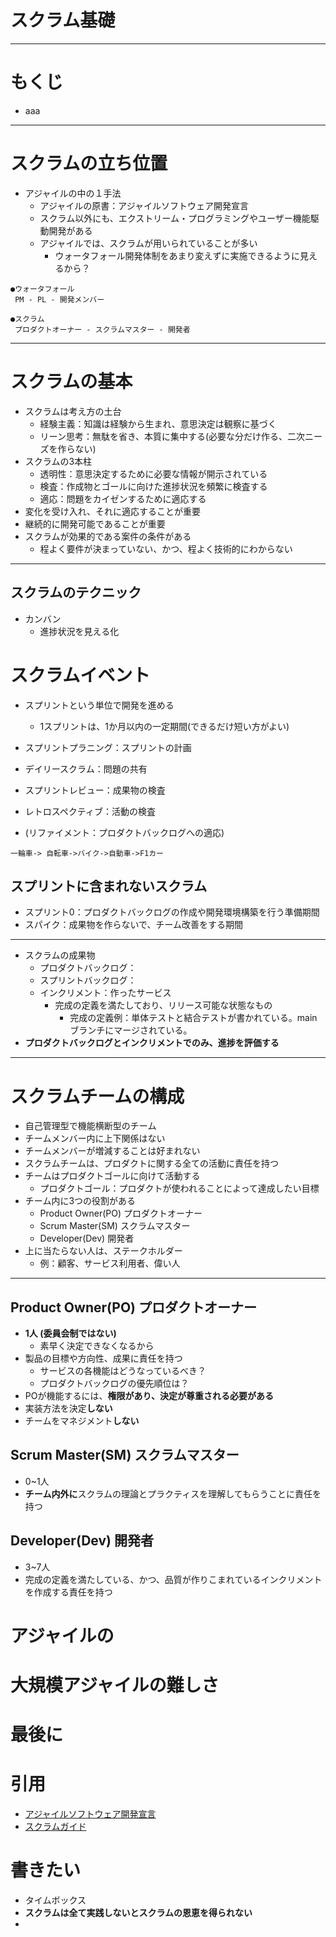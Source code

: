 # スクラム基礎

---

# もくじ
* aaa

---

# スクラムの立ち位置
* アジャイルの中の１手法
  * アジャイルの原書：アジャイルソフトウェア開発宣言
  * スクラム以外にも、エクストリーム・プログラミングやユーザー機能駆動開発がある
  * アジャイルでは、スクラムが用いられていることが多い
    * ウォータフォール開発体制をあまり変えずに実施できるように見えるから？
```
●ウォータフォール
 PM - PL - 開発メンバー

●スクラム
 プロダクトオーナー - スクラムマスター - 開発者
```
---

# スクラムの基本
* スクラムは考え方の土台
  * 経験主義：知識は経験から生まれ、意思決定は観察に基づく
    <!-- * 計画に重きをおかず、経験と知識から決定する -->
  * リーン思考：無駄を省き、本質に集中する(必要な分だけ作る、二次ニーズを作らない)
* スクラムの3本柱
  * 透明性：意思決定するために必要な情報が開示されている
  * 検査：作成物とゴールに向けた進捗状況を頻繁に検査する
  * 適応：問題をカイゼンするために適応する
* 変化を受け入れ、それに適応することが重要
* 継続的に開発可能であることが重要
* スクラムが効果的である案件の条件がある
  * 程よく要件が決まっていない、かつ、程よく技術的にわからない
--- 

## スクラムのテクニック
* カンバン
  * 進捗状況を見える化

# スクラムイベント
* スプリントという単位で開発を進める
  * 1スプリントは、1か月以内の一定期間(できるだけ短い方がよい) 

* スプリントプラニング：スプリントの計画
* デイリースクラム：問題の共有
* スプリントレビュー：成果物の検査
* レトロスペクティブ：活動の検査
* (リファイメント：プロダクトバックログへの適応)
```図
一輪車-> 自転車->バイク->自動車->F1カー
```
<!-- * プロダクトを作っていくことでリリースの見通しを立てる -->

## スプリントに含まれないスクラム
* スプリント0：プロダクトバックログの作成や開発環境構築を行う準備期間
* スパイク：成果物を作らないで、チーム改善をする期間
---

* スクラムの成果物
  * プロダクトバックログ：
  * スプリントバックログ：
  * インクリメント：作ったサービス
    * 完成の定義を満たしており、リリース可能な状態なもの
      * 完成の定義例：単体テストと結合テストが書かれている。mainブランチにマージされている。
* **プロダクトバックログとインクリメントでのみ、進捗を評価する**
---

# スクラムチームの構成
* 自己管理型で機能横断型のチーム
  <!-- * チームが顧客に価値を提供できるようにするため -->
  <!-- * *開発者も機能横断型になるとより良いと思います* -->
* チームメンバー内に上下関係はない
  <!-- * メンバーの自主性が損なわれるから -->
* チームメンバーが増減することは好まれない
  <!-- * 1スプリントでどれだけ作れるかが変わってくる
  * 新規着任者の環境構築や引継ぎといったプロダクトと関係ないタスクが生まれるから -->
* スクラムチームは、プロダクトに関する全ての活動に責任を持つ
* チームはプロダクトゴールに向けて活動する
  * プロダクトゴール：プロダクトが使われることによって達成したい目標
* チーム内に3つの役割がある
  * Product Owner(PO) プロダクトオーナー
  * Scrum Master(SM) スクラムマスター
  * Developer(Dev) 開発者
* 上に当たらない人は、ステークホルダー
  * 例：顧客、サービス利用者、偉い人
---

## Product Owner(PO) プロダクトオーナー
* **1人 (委員会制ではない)**
  * 素早く決定できなくなるから
* 製品の目標や方向性、成果に責任を持つ
  * サービスの各機能はどうなっているべき？
  * プロダクトバックログの優先順位は？
* POが機能するには、**権限があり、決定が尊重される必要がある**
  <!-- * 上司やステークホルダーの発言で決定がよく覆ってしまう雇われPOではダメ -->
* 実装方法を決定**しない**
* チームをマネジメント**しない**
<!-- プロダクトの価値を最大化するためにプロダクトのマネジメントをしても、チームメンバーをマネジメントしません -->

## Scrum Master(SM) スクラムマスター
* 0~1人
* **チーム内外に**スクラムの理論とプラクティスを理解してもらうことに責任を持つ


## Developer(Dev) 開発者
* 3~7人
* 完成の定義を満たしている、かつ、品質が作りこまれているインクリメントを作成する責任を持つ



# アジャイルの

# 大規模アジャイルの難しさ

# 最後に

# 引用
* [アジャイルソフトウェア開発宣言](https://agilemanifesto.org/iso/ja/manifesto.html)
* [スクラムガイド](https://scrumguides.org/docs/scrumguide/v2020/2020-Scrum-Guide-Japanese.pdf)

# 書きたい
* タイムボックス
* **スクラムは全て実践しないとスクラムの恩恵を得られない**
* 